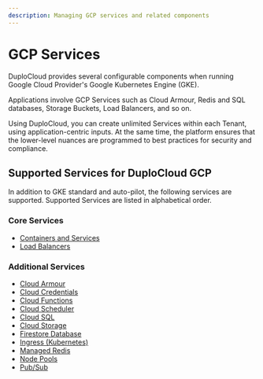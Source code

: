 ```yaml
---
description: Managing GCP services and related components
---
```


# GCP Services

DuploCloud provides several configurable components when running Google Cloud Provider's Google Kubernetes Engine (GKE).

Applications involve GCP Services such as Cloud Armour, Redis and SQL databases, Storage Buckets, Load Balancers, and so on.&#x20;

Using DuploCloud, you can create unlimited Services within each Tenant, using application-centric inputs. At the same time, the platform ensures that the lower-level nuances are programmed to best practices for security and compliance.&#x20;

## Supported Services for DuploCloud GCP

In addition to GKE standard and auto-pilot, the following services are supported. Supported Services are listed in alphabetical order.

### Core Services

* [Containers and Services](containers/)
* [Load Balancers](step-4-create-a-load-balancer.md)

### Additional Services

* [Cloud Armour](cloud-armour.md)
* [Cloud Credentials](cloud-credentials.md)
* [Cloud Functions](cloud-functions.md)
* [Cloud Scheduler](s3-bucket-1.md)
* [Cloud SQL](cloud-sql.md)
* [Cloud Storage](s3-bucket-2.md)
* [Firestore Database](firestore-database.md)
* [Ingress (Kubernetes)](../../kubernetes-user-guide/ingress-loadbalancer/gke-ingress.md)
* [Managed Redis](managed-redis.md)
* [Node Pools](node-pools.md)
* [Pub/Sub](s3-bucket-3.md)
